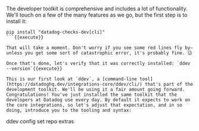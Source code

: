 The developer toolkit is comprehensive and includes a lot of functionality. We'll touch on a few of the many features as we go, but the first step is to install it:
```
pip install "datadog-checks-dev[cli]"
```{{execute}}

That will take a moment. Don't worry if you see some red lines fly by—unless you get some sort of catastrophic error, it's probably fine. 😉

Once that's done, let's verify that it was correctly installed: `ddev --version`{{execute}}

This is our first look at `ddev`, a [command-line tool](https://datadoghq.dev/integrations-core/ddev/cli/) that's part of the development toolkit. We'll be using it a fair amount going forward. Congratulations! You've just installed the same toolkit that the developers at Datadog use every day. By default it expects to work on the core integrations, so let's adjust that expectation, and in so doing, introduce you to the tooling and syntax:
```
ddev config set repo extras
```{{execute}}
